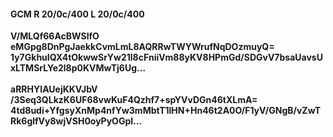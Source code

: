 #### GCM R 20/0c/400 L 20/0c/400
**V/MLQf66AcBWSlfO**<br/>**eMGpg8DnPgJaekkCvmLmL8AQRRwTWYWrufNqDOzmuyQ=**<br/>**1y7GkhuIQX4tOkwwSrYw21l8cFniiVm88yKV8HPmGd/SDGvV7bsaUavsUxLTMSrLYe2l8p0KVMwTj6Ug...**<br/><br/>
**aRRHYIAUejKKVJbV**<br/>**/3Seq3QLkzK6UF68vwKuF4Qzhf7+spYVvDGn46tXLmA=**<br/>**4td8udi+YfgsyXnMp4nfYw3mMbtT1lHN+Hn46t2A0O/F1yV/GNgB/vZwTRk6glfVy8wjVSH0oyPyOGpl...**